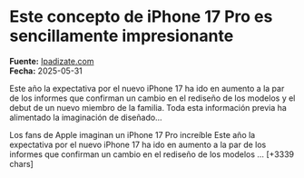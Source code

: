 # Este concepto de iPhone 17 Pro es sencillamente impresionante

**Fuente:** [Ipadizate.com](https://ipadizate.com/iphone/este-concepto-de-iphone-17-pro-es-sencillamente-impresionante)  
**Fecha:** 2025-05-31

Este año la expectativa por el nuevo iPhone 17 ha ido en aumento a la par de los informes que confirman un cambio en el rediseño de los modelos y el debut de un nuevo miembro de la familia. Toda esta información previa ha alimentado la imaginación de diseñado…

Los fans de Apple imaginan un iPhone 17 Pro increíble
Este año la expectativa por el nuevo iPhone 17 ha ido en aumento a la par de los informes que confirman un cambio en el rediseño de los modelos … [+3339 chars]
